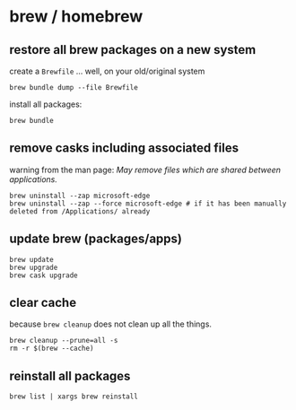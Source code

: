# brew / homebrew

## restore all brew packages on a new system

create a `Brewfile` ... well, on your old/original system

```shell
brew bundle dump --file Brewfile
```

install all packages:

```shell
brew bundle
```

## remove casks including associated files

warning from the man page: *May remove files which are shared between applications.*

```shell
brew uninstall --zap microsoft-edge
brew uninstall --zap --force microsoft-edge # if it has been manually deleted from /Applications/ already
```

## update brew (packages/apps)

```shell
brew update
brew upgrade
brew cask upgrade
```

## clear cache

because `brew cleanup` does not clean up all the things.

```shell
brew cleanup --prune=all -s
rm -r $(brew --cache)
```

## reinstall all packages

```shell
brew list | xargs brew reinstall
```
